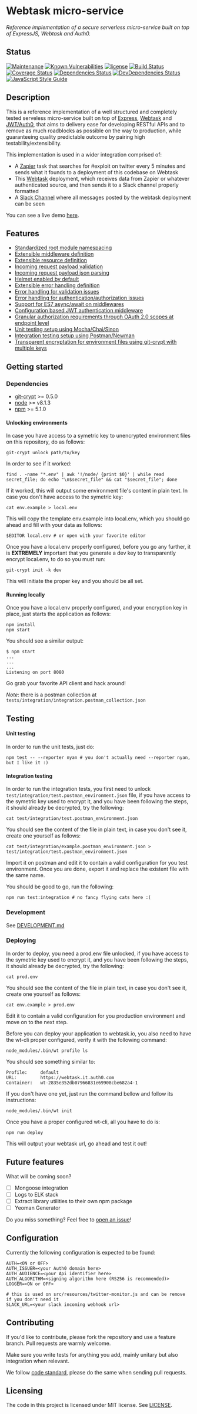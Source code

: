# Webtask micro-service
*Reference implementation of a secure serverless micro-service built on top of ExpressJS, Webtask and Auth0.*

## Status

[![Maintenance](https://img.shields.io/maintenance/yes/2017.svg?style=flat-square)](https://github.com/devlucas/webtask-micro-service/commits/master)
[![Known Vulnerabilities](https://snyk.io/test/github/devlucas/webtask-micro-service/badge.svg?style=flat-square)](https://snyk.io/test/github/devlucas/webtask-micro-service)
[![license](https://img.shields.io/github/license/devlucas/webtask-micro-service.svg?style=flat-square)](https://github.com/devlucas/webtask-micro-service/blob/master/LICENSE)
[![Build Status](https://img.shields.io/travis/devlucas/webtask-micro-service.svg?style=flat-square&maxAge=0)](https://travis-ci.org/devlucas/webtask-micro-service)
[![Coverage Status](https://img.shields.io/coveralls/devlucas/webtask-micro-service.svg?style=flat-square&maxAge=0)](https://coveralls.io/github/devlucas/webtask-micro-service?branch=master)
[![Dependencies Status](https://img.shields.io/david/devlucas/webtask-micro-service.svg?style=flat-square&maxAge=360)](https://david-dm.org/devlucas/webtask-micro-service)
[![DevDependencies Status](https://img.shields.io/david/dev/devlucas/webtask-micro-service.svg?style=flat-square&maxAge=360)](https://david-dm.org/devlucas/webtask-micro-service?type=dev)
[![JavaScript Style Guide](https://img.shields.io/badge/code_style-standard-brightgreen.svg?style=flat-square)](https://standardjs.com)

## Description

This is a reference implementation of a well structured and completely tested serveless micro-service built on top of [Express](http://expressjs.com/), [Webtask](https://webtask.io) and [JWT/Auth0](https://auth0.com), that aims to delivery ease for developing RESTful APIs and to remove as much roadblocks as possible on the way to production, while guaranteeing quality predictable outcome by pairing high testability/extensibility.

This implementation is used in a wider integration comprised of:
- A [Zapier](https://zapier.com/) task that searches for #exploit on twitter every 5 minutes and sends what it founds to a deployment of this codebase on Webtask
- This [Webtask](https://webtask.io/) deployment, which receives data from Zapier or whatever authenticated source, and then sends it to a Slack channel properly formatted
- A [Slack Channel](https://join.slack.com/t/devlucas/shared_invite/MjExNDM2MzQ0MDY4LTE0OTk4MTIxNzgtYjZkOWVjYzY5ZQ) where all messages posted by the webtask deployment can be seen

You can see a live demo [here](https://join.slack.com/t/devlucas/shared_invite/MjExNDM2MzQ0MDY4LTE0OTk4MTIxNzgtYjZkOWVjYzY5ZQ).

## Features

- [Standardized root module namespacing](DEVELOPMENT.md#namespacing)
- [Extensible middleware definition](DEVELOPMENT.md#extensible-middleware-definition)
- [Extensible resource definition](DEVELOPMENT.md#extensible-resource-definition)
- [Incoming request payload validation](DEVELOPMENT.md#startup-middlewares)
- [Incoming request payload json parsing](DEVELOPMENT.md#startup-middlewares)
- [Helmet enabled by default](DEVELOPMENT.md#extensible-middleware-definition)
- [Extensible error handling definition](DEVELOPMENT.md#error-handling)
- [Error handling for validation issues](DEVELOPMENT.md#error-handling)
- [Error handling for authentication/authorization issues](DEVELOPMENT.md#error-handling)
- [Support for ES7 async/await on middlewares](DEVELOPMENT.md#support-for-es7-async-and-await)
- [Configuration based JWT authentication middleware](DEVELOPMENT.md#authentication-and-authorization)
- [Granular authorization requirements through OAuth 2.0 scopes at endpoint level](DEVELOPMENT.md#authentication-and-authorization)
- [Unit testing setup using Mocha/Chai/Sinon](DEVELOPMENT.md#unit-testing-setup)
- [Integration testing setup using Postman/Newman](DEVELOPMENT.md#integration-testing-setup)
- [Transparent encryptation for environment files using git-crypt with multiple keys](DEVELOPMENT.md#transparent-encryptation-for-environment-files-using-git-crypt-with-multiple-keys)

## Getting started

### Dependencies

- [git-crypt](https://github.com/AGWA/git-crypt) >= 0.5.0
- [node](https://nodejs.org/en/) >= v8.1.3
- [npm](https://www.npmjs.com/) >= 5.1.0

#### Unlocking environments

In case you have access to a symetric key to unencrypted environment files on this repository, do as follows:
```shell
git-crypt unlock path/to/key
```

In order to see if it worked:
```shell
find . -name "*.env" | awk '!/node/ {print $0}' | while read secret_file; do echo "\n$secret_file" && cat "$secret_file"; done
```

If it worked, this will output some environment file's content in plain text. In case you don't have access to the symetric key:
```shell
cat env.example > local.env
```

This will copy the template env.example into local.env, which you should go ahead and fill with your data as follows:
```shell
$EDITOR local.env # or open with your favorite editor
```

Once you have a local.env properly configured, before you go any further, it is **EXTREMELY** important that you generate a dev key to transparently encrypt local.env, to do so you must run:
```shell
git-crypt init -k dev
```

This will initiate the proper key and you should be all set.

#### Running locally

Once you have a local.env properly configured, and your encryption key in place, just starts the application as follows:
```shell
npm install
npm start
```

You should see a similar output:
```shell
$ npm start
...
...
...
Listening on port 8080
```

Go grab your favorite API client and hack around!

*Note*: there is a postman collection at ```tests/integration/integration.postman_collection.json```

## Testing

#### Unit testing

In order to run the unit tests, just do:
```shell
npm test -- --reporter nyan # you don't actually need --reporter nyan, but I like it :)
```

#### Integration testing

In order to run the integration tests, you first need to unlock `test/integration/test.postman_environment.json` file, if you have access to the symetric key used to encrypt it, and you have been following the steps, it should already be decrypted, try the following:
```shell
cat test/integration/test.postman_environment.json
```

You should see the content of the file in plain text, in case you don't see it, create one yourself as follows:
```shell
cat test/integration/example.postman_environment.json > test/integration/test.postman_environment.json
```

Import it on postman and edit it to contain a valid configuration for you test environment. Once you are done, export it and replace the existent file with the same name.

You should be good to go, run the following:
```shell
npm run test:integration # no fancy flying cats here :(
```

### Development

See [DEVELOPMENT.md](DEVELOPMENT.md)

### Deploying
In order to deploy, you need a prod.env file unlocked, if you have access to the symetric key used to encrypt it, and you have been following the steps, it should already be decrypted, try the following:
```shell
cat prod.env
```

You should see the content of the file in plain text, in case you don't see it, create one yourself as follows:
```shell
cat env.example > prod.env
```

Edit it to contain a valid configuration for you production environment and move on to the next step.

Before you can deploy your application to webtask.io, you also need to have the wt-cli proper configured, verify it with the following command:
```shell
node_modules/.bin/wt profile ls
```

You should see something similar to:
```shell
Profile:     default
URL:         https://webtask.it.auth0.com
Container:   wt-2835e352db07966831e69908cbe682a4-1
```

If you don't have one yet, just run the command bellow and follow its instructions:
```shell
node_modules/.bin/wt init
```

Once you have a proper configured wt-cli, all you have to do is:
```shell
npm run deploy
```

This will output your webtask url, go ahead and test it out!

## Future features

What will be coming soon?
- [ ] Mongoose integration
- [ ] Logs to ELK stack
- [ ] Extract library utilities to their own npm package
- [ ] Yeoman Generator

Do you miss something? Feel free to [open an issue](https://github.com/devlucas/webtask-micro-service/issues)!

## Configuration

Currently the following configuration is expected to be found:
```shell
AUTH=<ON or OFF>
AUTH_ISSUER=<your Auth0 domain here>
AUTH_AUDIENCE=<your Api identifier here>
AUTH_ALGORITHM=<signing algorithm here (RS256 is recommended)>
LOGGER=<ON or OFF>

# this is used on src/resources/twitter-monitor.js and can be remove if you don't need it
SLACK_URL=<your slack incoming webhook url>
```

## Contributing

If you'd like to contribute, please fork the repository and use a feature
branch. Pull requests are warmly welcome.

Make sure you write tests for anything you add, mainly unitary but also integration when relevant.

We follow [code standard](https://standardjs.com), please do the same when sending pull requests.

## Licensing

The code in this project is licensed under MIT license. See [LICENSE](LICENSE).
